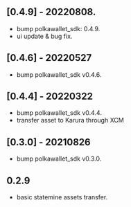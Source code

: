 ## [0.4.9] - 20220808.

* bump polkawallet_sdk: 0.4.9.
* ui update & bug fix.

## [0.4.6] - 20220527

* bump polkawallet_sdk v0.4.6.

## [0.4.4] - 20220322

* bump polkawallet_sdk v0.4.4.
* transfer asset to Karura through XCM

## [0.3.0] - 20210826

* bump polkawallet_sdk v0.3.0.

## 0.2.9

* basic statemine assets transfer.
